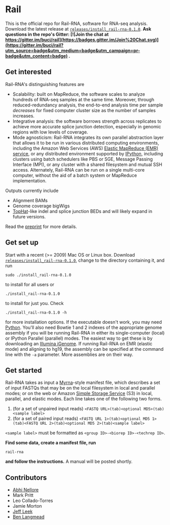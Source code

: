 Rail
====

This is the official repo for Rail-RNA, software for RNA-seq analysis. Download the latest release at [`releases/install_rail-rna-0.1.0`](https://github.com/buci/rail/blob/master/releases/install_rail-rna-0.1.0?raw=true). **Ask questions in the repo's Gitter: [![Join the chat at https://gitter.im/buci/rail](https://badges.gitter.im/Join%20Chat.svg)](https://gitter.im/buci/rail?utm_source=badge&utm_medium=badge&utm_campaign=pr-badge&utm_content=badge) .**

Get interested
-----
Rail-RNA's distinguishing features are
* Scalability: built on MapReduce, the software scales to analyze hundreds of RNA-seq samples at the same time. Moreover, through reduced-redundancy analysis, the end-to-end analysis time per sample *decreases* for fixed computer cluster size as the number of samples increases.
* Integrative analysis: the software borrows strength across replicates to achieve more accurate splice junction detection, especially in genomic regions with low levels of coverage.
* Mode agnosticism: Rail-RNA integrates its own parallel abstraction layer that allows it to be run in various distributed computing environments, including the Amazon Web Services (AWS) [Elastic MapReduce (EMR) service](http://aws.amazon.com/elasticmapreduce/), or any distributed environment supported by [IPython](http://ipython.org/), including clusters using batch schedulers like PBS or SGE, Message Passing Interface (MPI), or any cluster with a shared filesystem and mutual SSH access. Alternately, Rail-RNA can be run on a single multi-core computer, without the aid of a batch system or MapReduce implementation.

Outputs currently include
* Alignment BAMs
* Genome coverage bigWigs
* [TopHat](http://ccb.jhu.edu/software/tophat/index.shtml)-like indel and splice junction BEDs
and will likely expand in future versions.

Read the [preprint](https://youtu.be/6ZPZUtE6RgA) for more details.

Get set up
-----
Start with a recent (>= 2009) Mac OS or Linux box. Download [`releases/install_rail-rna-0.1.0`](https://github.com/buci/rail/blob/master/releases/install_rail-rna-0.1.0?raw=true), change to the directory containing it, and run
```
sudo ./install_rail-rna-0.1.0
```
to install for all users or
```
./install_rail-rna-0.1.0
```
to install for just you. Check
```
./install_rail-rna-0.1.0 -h
```
for more installation options. If the executable doesn't work, you may need [Python](http://www.python.org). You'll also need Bowtie 1 and 2 indexes of the appropriate genome assembly if you will be running Rail-RNA in either its single-computer (local) or IPython Parallel (parallel) modes. The easiest way to get these is by downloading an [Illumina iGenome](http://support.illumina.com/sequencing/sequencing_software/igenome.html). If running Rail-RNA on EMR (elastic mode) and aligning to hg19, the assembly can be specified at the command line with the `-a` parameter. More assemblies are on their way.

Get started
-----
Rail-RNA takes as input a [Myrna](http://bowtie-bio.sourceforge.net/myrna/)-style manifest file, which describes a set of input FASTQs that may be on the local filesystem in local and parallel modes; or on the web or Amazon [Simple Storage Service](http://aws.amazon.com/s3/) (S3) in local, parallel, and elastic modes. Each line takes one of the following two forms.

1. (for a set of unpaired input reads) `<FASTQ URL>(tab)<optional MD5>(tab)<sample label>`
2. (for a set of paired input reads) `<FASTQ URL 1>(tab)<optional MD5 1>(tab)<FASTQ URL 2>(tab)<optional MD5 2>(tab)<sample label>`

`<sample label>` must be formatted as `<group ID>-<biorep ID>-<techrep ID>`.

**Find some data, create a manifest file, run**
```
rail-rna
```
**and follow the instructions.** A manual will be posted shortly.

Contributors
-----
* [Abhi Nellore]
* Mark Pritt
* Leo Collado-Torres
* Jamie Morton
* [Jeff Leek]
* [Ben Langmead]

[Abhi Nellore]: https://scholar.google.com/citations?user=XxPWj5oAAAAJ&hl=en
[Leo Collado-Torres]: https://github.com/lcolladotor
[Ben Langmead]: http://www.cs.jhu.edu/~langmea/index.shtml
[Jeff Leek]: http://www.biostat.jhsph.edu/~jleek/
